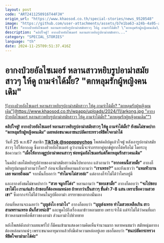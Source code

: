 ```yaml
---
layout: post
code: "ART2411250916T44FJH"
origin_url: "https://www.khaosod.co.th/special-stories/news_9520548"
image: "https://github.com/user-attachments/assets/b7e1ba63-a24b-4a95-afd1-5941d10db835"
title: "อากงป่วยอัลไซเมอร์ หลานสาวหยิบรูปอาม่าสมัยสาวๆ ให้ดู ถามจำได้มั้ย? \"ตกหลุมรักผู้หญิงคนเดิม\""
description: "คลิปใจฟู! อากงป่วยอัลไซเมอร์ หลานสาวหยิบรูปอาม่าสมัยสาว..."
category: "SPECIAL_STORIES"
language: "th"
date: 2024-11-25T09:51:37.416Z
---
```


# อากงป่วยอัลไซเมอร์ หลานสาวหยิบรูปอาม่าสมัยสาวๆ ให้ดู ถามจำได้มั้ย? "ตกหลุมรักผู้หญิงคนเดิม"

[![อากงป่วยอัลไซเมอร์ หลานสาวหยิบรูปอาม่าสมัยสาวๆ ให้ดู ถามจำได้มั้ย? "ตกหลุมรักผู้หญิงคนเดิม"](https://www.khaosod.co.th/wpapp/uploads/2024/11/arkong.jpg "อากงป่วยอัลไซเมอร์ หลานสาวหยิบรูปอาม่าสมัยสาวๆ ให้ดู ถามจำได้มั้ย? "ตกหลุมรักผู้หญิงคนเดิม"")](https://www.khaosod.co.th/wpapp/uploads/2024/11/arkong.jpg)

**คลิปใจฟู! อากงป่วยอัลไซเมอร์ หลานสาวหยิบรูปอาม่าสมัยสาวๆ ให้ดู ถามจำได้มั้ย? ยังชมไม่ขาดปาก “ตกหลุมรักผู้หญิงคนเดิม” เผยหล่อขนาดเอาชนะปลัดกระทรวงพิชิตใจอาม่าได้**

วันที่ 25 พ.ย.67 สมาชิก **[TikTok @sopoppychos](https://www.tiktok.com/@sopoppychos/video/7439019325349989650)** โพสต์คลิปดูแล้วใจฟู หลังเอารูปอาม่าสมัยสาวๆ ไปให้อากงดู ซึ่งอากงป่วยอัลไซเมอร์ ดูว่างานนี้จะจำภรรยาคู่ทุกข์คู่ยากได้หรือไม่ โดยระบุข้อความว่า **“เมื่อให้อากงดูรูปอาม่าตอนสาวๆ พ่อหนุ่มอัลไซเมอร์แต่ก็ตกหลุมรักสาวคนเดิม”**

ในคลิป เธอได้หยิบรูปถ่ายของอาม่าสมัยสาวเดินไปหาอากง แล้วถามว่า **“อากงคนนี้สวยมั้ย”** อากงก็หยิบรูปมาดูแล้วถามว่าใคร? ก่อนจะชี้มาที่หลานแล้วถามว่า **“เราเหรอ?”** และยังแซวว่า **“แหมหัวบานเลย หมายถึงผม”** จากนั้นก็บอกว่า **“ทำไมจะไม่สวยล่ะ”** แต่อากงก็จำไม่ได้ว่าใครอยู่ดี

และอากงยังชมไม่ขาดปากว่า **“สวย จมูกก็โด่ง”** หลานถามว่า **“ชอบเขามั้ย”** อากงก็ตอบว่า **“จะไปชอบเขาได้ไง เราแก่แล้ว ถ้าชอบก็ต้องหอมหน่อย ถ้าหากว่าเป็นสาวๆ ขั้นต่ำ 7-8 แสน เพราะซื้อความสวยเขา”** ซึ่งอากงจำไม่ได้ว่าคนในรูปคืออาม่า ภรรยาของอากงนั่นเอง

ก่อนที่หลานจะเฉลยว่า **“บุญส่งไง อาม่าไง”** อากงก็ตอบว่า **“บุญส่งเหรอ ทำไมสวยเหลือเกิน สาวสามพรานเหรอ มันก็สวยน่ะสิ”** และพูดไปถึงเรื่องเผาข้าวหลามขาย เพราะจำได้ แต่จำไม่ได้ว่าคนที่เผาข้าวหลามขายคือพี่สาวของอาม่า ส่วนอาม่าไปช่วยขาย

หลังโพสต์ดังกล่าวเผยแพร่ไป ก็มีคนเข้ามาแสดงความคิดเห็นจำนวนมาก หลายคนชมว่า สมัยหนุ่มอากงต้องหล่อมากแน่ๆ เพราะขนาดอายุมากแล้วยังมีเค้าความหล่ออยู่เลย เธอก็ตอบว่า **“ชนะปลัดกระทรวงพิชิตใจอาม่ามาได้ค่ะ”**

